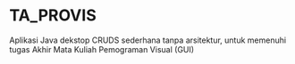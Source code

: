 # TA_PROVIS
Aplikasi Java dekstop CRUDS sederhana tanpa arsitektur, 
untuk memenuhi tugas Akhir Mata Kuliah Pemograman Visual (GUI)



